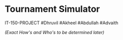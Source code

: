 # **Tournament Simulator**

IT-150-PROJECT
#Dhruvil
#Akheel
#Abdullah
#Advaith

*(Exact How's and Who's to be determined later)*
